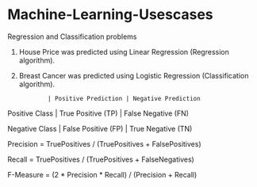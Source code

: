 # Machine-Learning-Usescases
Regression and Classification problems

1. House Price was predicted using Linear Regression (Regression algorithm).
2. Breast Cancer was predicted using Logistic Regression (Classification algorithm).


               | Positive Prediction | Negative Prediction
               
Positive Class | True Positive (TP)  | False Negative (FN)

Negative Class | False Positive (FP) | True Negative (TN)


Precision = TruePositives / (TruePositives + FalsePositives)


Recall = TruePositives / (TruePositives + FalseNegatives)


F-Measure = (2 * Precision * Recall) / (Precision + Recall)
